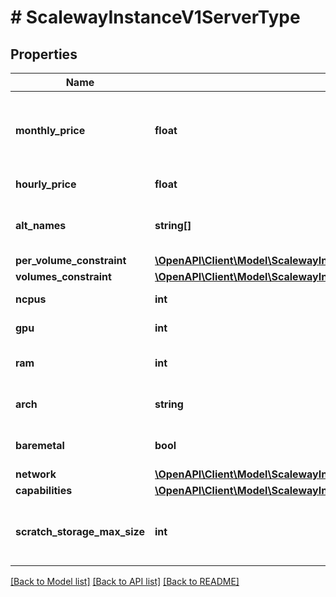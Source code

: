 # # ScalewayInstanceV1ServerType

## Properties

Name | Type | Description | Notes
------------ | ------------- | ------------- | -------------
**monthly_price** | **float** | Estimated monthly price, for a 30 days month, in Euro. | [optional]
**hourly_price** | **float** | Hourly price in Euro. | [optional]
**alt_names** | **string[]** | Alternative Instance name, if any. | [optional]
**per_volume_constraint** | [**\OpenAPI\Client\Model\ScalewayInstanceV1ServerTypePerVolumeConstraint**](ScalewayInstanceV1ServerTypePerVolumeConstraint.md) |  | [optional]
**volumes_constraint** | [**\OpenAPI\Client\Model\ScalewayInstanceV1ServerTypeVolumesConstraint**](ScalewayInstanceV1ServerTypeVolumesConstraint.md) |  | [optional]
**ncpus** | **int** | Number of CPU. | [optional]
**gpu** | **int** | Number of GPU. | [optional]
**ram** | **int** | Available RAM in bytes. | [optional]
**arch** | **string** | CPU architecture. | [optional] [default to 'unknown_arch']
**baremetal** | **bool** | True if it is a baremetal Instance. | [optional]
**network** | [**\OpenAPI\Client\Model\ScalewayInstanceV1ServerTypeNetwork**](ScalewayInstanceV1ServerTypeNetwork.md) |  | [optional]
**capabilities** | [**\OpenAPI\Client\Model\ScalewayInstanceV1ServerTypeCapabilities**](ScalewayInstanceV1ServerTypeCapabilities.md) |  | [optional]
**scratch_storage_max_size** | **int** | Maximum available scratch storage. (in bytes) | [optional]

[[Back to Model list]](../../README.md#models) [[Back to API list]](../../README.md#endpoints) [[Back to README]](../../README.md)
